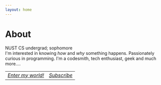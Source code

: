 ```yaml
---
layout: home
---
```

# About
<style>
table {
	border: none;
	width: 90%;
}
tr {
	text-align: center;
    padding-bottom: 20px;
    width: 50%
}
</style>
NUST CS undergrad; sophomore<br>
I'm interested in knowing <i>how</i> and <i>why</i> something happens. Passionately curious in programming. I'm a codesmith, tech enthusiast, geek and much more....<br>
<table>
	<tr>
	<td>
	<a class="social-btn" href="http://quora.com/profile/Raja-Hasnain-Anwar" target="_blank">
	<i class="fa fa-quora"> Enter my world!</i>
	</a>
	</td>
	<td>
	<a class="social-btn" href="/subscribe.html">
	<i class="fa fa-telegram"> Subscribe</i>
	</a>
	</td>
	</tr>
</table>


